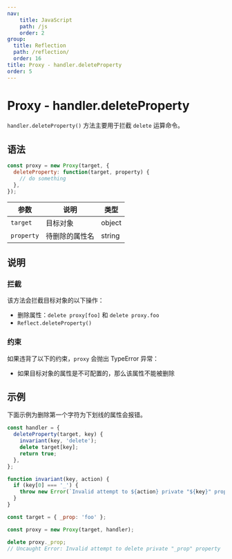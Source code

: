 ```yaml
---
nav:
    title: JavaScript
    path: /js
    order: 2
group:
  title: Reflection
  path: /reflection/
  order: 16
title: Proxy - handler.deleteProperty
order: 5
---
```


# Proxy - handler.deleteProperty

`handler.deleteProperty()` 方法主要用于拦截 `delete` 运算命令。

## 语法

```js
const proxy = new Proxy(target, {
  deleteProperty: function(target, property) {
    // do something
  },
});
```

| 参数       | 说明           | 类型   |
| ---------- | -------------- | ------ |
| `target`   | 目标对象       | object |
| `property` | 待删除的属性名 | string |

## 说明

### 拦截

该方法会拦截目标对象的以下操作：

- 删除属性：`delete proxy[foo]` 和 `delete proxy.foo`
- `Reflect.deleteProperty()`

### 约束

如果违背了以下的约束，`proxy` 会抛出 TypeError 异常：

- 如果目标对象的属性是不可配置的，那么该属性不能被删除

## 示例

下面示例为删除第一个字符为下划线的属性会报错。

```js
const handler = {
  deleteProperty(target, key) {
    invariant(key, 'delete');
    delete target[key];
    return true;
  },
};

function invariant(key, action) {
  if (key[0] === '_') {
    throw new Error(`Invalid attempt to ${action} private "${key}" property`);
  }
}

const target = { _prop: 'foo' };

const proxy = new Proxy(target, handler);

delete proxy._prop;
// Uncaught Error: Invalid attempt to delete private "_prop" property
```
